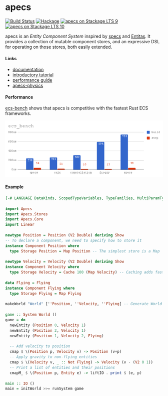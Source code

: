 # apecs
[![Build Status](https://travis-ci.org/jonascarpay/apecs.svg?branch=master)](https://travis-ci.org/jonascarpay/apecs)
[![Hackage](https://img.shields.io/hackage/v/apecs.svg)](https://hackage.haskell.org/package/apecs)
[![apecs on Stackage LTS 9](http://stackage.org/package/apecs/badge/lts-9)](http://stackage.org/lts-9/package/apecs)
[![apecs on Stackage LTS 10](http://stackage.org/package/apecs/badge/lts-10)](http://stackage.org/lts-10/package/apecs)

apecs is an _Entity Component System_ inspired by [specs](https://github.com/slide-rs/specs) and [Entitas](https://github.com/sschmid/Entitas-CSharp).
It provides a collection of mutable component stores, and an expressive DSL for operating on those stores, both easily extended.

#### Links
- [documentation](https://hackage.haskell.org/package/apecs/docs/Apecs.html)
- [introductory tutorial](https://github.com/jonascarpay/apecs/blob/master/tutorials/RTS.md)
- [performance guide](https://github.com/jonascarpay/apecs/blob/master/tutorials/GoingFast.md)
- [apecs-physics](https://github.com/jonascarpay/apecs-physics)

#### Performance
[ecs-bench](https://github.com/lschmierer/ecs_bench) shows that apecs is competitive with the fastest Rust ECS frameworks.

![Benchmarks](/bench/chart.png)

#### Example
```haskell
{-# LANGUAGE DataKinds, ScopedTypeVariables, TypeFamilies, MultiParamTypeClasses, TemplateHaskell #-}

import Apecs
import Apecs.Stores
import Apecs.Core
import Linear

newtype Position = Position (V2 Double) deriving Show
-- To declare a component, we need to specify how to store it
instance Component Position where
  type Storage Position = Map Position -- The simplest store is a Map

newtype Velocity = Velocity (V2 Double) deriving Show
instance Component Velocity where
  type Storage Velocity = Cache 100 (Map Velocity) -- Caching adds fast reads/writes

data Flying = Flying
instance Component Flying where
  type Storage Flying = Map Flying

makeWorld "World" [''Position, ''Velocity, ''Flying] -- Generate World and instances

game :: System World ()
game = do
  newEntity (Position 0, Velocity 1)
  newEntity (Position 2, Velocity 1)
  newEntity (Position 1, Velocity 2, Flying)

  -- Add velocity to position
  cmap $ \(Position p, Velocity v) -> Position (v+p)
  -- Apply gravity to non-flying entities
  cmap $ \(Velocity v, _ :: Not Flying) -> Velocity (v - (V2 0 1))
  -- Print a list of entities and their positions
  cmapM_ $ \(Position p, Entity e) -> liftIO . print $ (e, p)

main :: IO ()
main = initWorld >>= runSystem game
```
